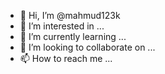 - 👋 Hi, I’m @mahmud123k
- 👀 I’m interested in ...
- 🌱 I’m currently learning ...
- 💞️ I’m looking to collaborate on ...
- 📫 How to reach me ...

<!---
mahmud123k/mahmud123k is a ✨ special ✨ repository because its `README.md` (this file) appears on your GitHub profile.
You can click the Preview link to take a look at your changes.
--->
